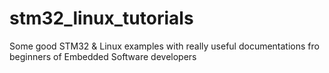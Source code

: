 # stm32_linux_tutorials
Some good STM32 &amp; Linux examples with really useful documentations fro beginners of Embedded Software developers

